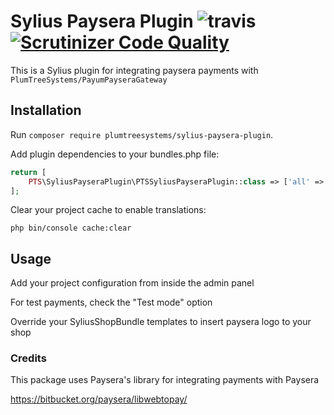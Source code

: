 # Sylius Paysera Plugin ![travis](https://api.travis-ci.org/PlumTreeSystems/SyliusPayseraPlugin.svg?branch=master "Travis") [![Scrutinizer Code Quality](https://scrutinizer-ci.com/g/PlumTreeSystems/SyliusPayseraPlugin/badges/quality-score.png?b=master)](https://scrutinizer-ci.com/g/PlumTreeSystems/SyliusPayseraPlugin/?branch=master)

This is a Sylius plugin for integrating paysera payments with `PlumTreeSystems/PayumPayseraGateway`

## Installation

Run `composer require plumtreesystems/sylius-paysera-plugin`.

Add plugin dependencies to your bundles.php file:

```php
return [
    PTS\SyliusPayseraPlugin\PTSSyliusPayseraPlugin::class => ['all' => true],
];
```
Clear your project cache to enable translations:

`php bin/console cache:clear`

## Usage

Add your project configuration from inside the admin panel

For test payments, check the "Test mode" option

Override your SyliusShopBundle templates to insert paysera logo to your shop

### Credits

This package uses Paysera's library for integrating payments with Paysera

https://bitbucket.org/paysera/libwebtopay/

